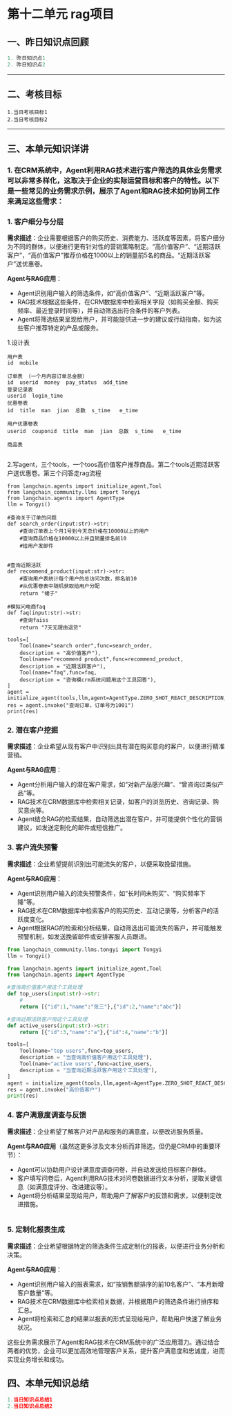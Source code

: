 # 第十二单元  rag项目

## **一、昨日知识点回顾**

```python
1. 昨日知识点1
2. 昨日知识点2

```

------

## **二、考核目标**

```
1.当日考核目标1
2.当日考核目标2
```

------

## **三、本单元知识详讲**

### 1. 在CRM系统中，Agent利用RAG技术进行客户筛选的具体业务需求可以非常多样化，这取决于企业的实际运营目标和客户的特性。以下是一些常见的业务需求示例，展示了Agent和RAG技术如何协同工作来满足这些需求：

### 1. 客户细分与分层

**需求描述**：企业需要根据客户的购买历史、消费能力、活跃度等因素，将客户细分为不同的群体，以便进行更有针对性的营销策略制定。“高价值客户”、“近期活跃客户”，“高价值客户”推荐价格在1000以上的销量前5名的商品。“近期活跃客户”送优惠卷。

**Agent与RAG应用**：

- Agent识别用户输入的筛选条件，如“高价值客户”、“近期活跃客户”等。
- RAG技术根据这些条件，在CRM数据库中检索相关字段（如购买金额、购买频率、最近登录时间等），并自动筛选出符合条件的客户列表。
- Agent将筛选结果呈现给用户，并可能提供进一步的建议或行动指南，如为这些客户推荐特定的产品或服务。

1.设计表

~~~
用户表
id  mobile 

订单表 （一个月内容订单总金额）
id  userid  money  pay_status  add_time 
登录记录表
userid  login_time
优惠卷表
id  title  man  jian  总数  s_time   e_time

用户优惠卷表
userid  couponid  title  man  jian  总数  s_time   e_time

商品表


~~~

2.写agent，三个tools，一个toos高价值客户推荐商品。第二个tools近期活跃客户送优惠卷。第三个问答走rag流程

~~~
from langchain.agents import initialize_agent,Tool
from langchain_community.llms import Tongyi
from langchain.agents import AgentType
llm = Tongyi()

#查询关于订单的问题
def search_order(input:str)->str:
    #查询订单表上个月1号到今天总价格在10000以上的用户
    #查询商品价格在10000以上并且销量排名前10
    #给用户发邮件


#查询近期活跃
def recommend_product(input:str)->str:
    #查询用户表统计每个用户的总访问次数，排名前10
    #从优惠卷表中随机获取给用户分配
    return "裙子"

#模拟问电商faq
def faq(input:str)->str:
    #查询faiss
    return "7天无理由退货"

tools=[
    Tool(name="search order",func=search_order,
    description = "高价值客户"),
    Tool(name="recommend product",func=recommend_product,
    description = "近期活跃客户"),
    Tool(name="faq",func=faq,
    description = "咨询模crm系统问题用这个工具回答"),
]
agent = initialize_agent(tools,llm,agent=AgentType.ZERO_SHOT_REACT_DESCRIPTION,verbose=True)
res = agent.invoke("查询订单，订单号为1001")
print(res)
~~~



### 2. 潜在客户挖掘

**需求描述**：企业希望从现有客户中识别出具有潜在购买意向的客户，以便进行精准营销。

**Agent与RAG应用**：

- Agent分析用户输入的潜在客户需求，如“对新产品感兴趣”、“曾咨询过类似产品”等。
- RAG技术在CRM数据库中检索相关记录，如客户的浏览历史、咨询记录、购买意向等。
- Agent结合RAG的检索结果，自动筛选出潜在客户，并可能提供个性化的营销建议，如发送定制化的邮件或短信推广。

### 3. 客户流失预警

**需求描述**：企业希望提前识别出可能流失的客户，以便采取挽留措施。

**Agent与RAG应用**：

- Agent识别用户输入的流失预警条件，如“长时间未购买”、“购买频率下降”等。
- RAG技术在CRM数据库中检索客户的购买历史、互动记录等，分析客户的活跃度变化。
- Agent根据RAG的检索和分析结果，自动筛选出可能流失的客户，并可能触发预警机制，如发送挽留邮件或安排客服人员跟进。

~~~python
from langchain_community.llms.tongyi import Tongyi
llm = Tongyi()

from langchain.agents import initialize_agent,Tool
from langchain.agents import AgentType

#查询高价值客户用这个工具处理
def top_users(input:str)->str:
    #
    return [{"id":1,"name":"张三"},{"id":2,"name":"abc"}]

#查询近期活跃客户用这个工具处理
def active_users(input:str)->str:
    return [{"id":3,"name":"a"},{"id":4,"name":"b"}]

tools=[
    Tool(name="top users",func=top_users,
    description = "当查询高价值客户用这个工具处理"),
    Tool(name="active users",func=active_users,
    description = "当查询近期活跃客户用这个工具处理"),
]
agent = initialize_agent(tools,llm,agent=AgentType.ZERO_SHOT_REACT_DESCRIPTION)
res = agent.invoke("高价值客户")
print(res) 
~~~

### 4. 客户满意度调查与反馈

**需求描述**：企业希望了解客户对产品和服务的满意度，以便改进服务质量。

**Agent与RAG应用**（虽然这更多涉及文本分析而非筛选，但仍是CRM中的重要环节）：

- Agent可以协助用户设计满意度调查问卷，并自动发送给目标客户群体。
- 客户填写问卷后，Agent利用RAG技术对问卷数据进行文本分析，提取关键信息（如满意度评分、改进建议等）。
- Agent将分析结果呈现给用户，帮助用户了解客户的反馈和需求，以便制定改进措施。

~~~

~~~



### 5. 定制化报表生成

**需求描述**：企业希望根据特定的筛选条件生成定制化的报表，以便进行业务分析和决策。

**Agent与RAG应用**：

- Agent识别用户输入的报表需求，如“按销售额排序的前10名客户”、“本月新增客户数量”等。
- RAG技术在CRM数据库中检索相关数据，并根据用户的筛选条件进行排序和汇总。
- Agent将检索和汇总的结果以报表的形式呈现给用户，帮助用户快速了解业务状况。

这些业务需求展示了Agent和RAG技术在CRM系统中的广泛应用潜力。通过结合两者的优势，企业可以更加高效地管理客户关系，提升客户满意度和忠诚度，进而实现业务增长和成功。





## **四、本单元知识总结**

```python
1.当日知识点总结1
2.当日知识点总结2

```

